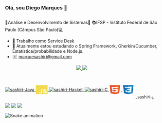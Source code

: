 ### Olá, sou Diego Marques 👋

##

👾Análise e Desenvolvimento de Sistemas👾
📚IFSP - Instituto Federal de São Paulo (Câmpus São Paulo)💻

- 🔭 Trabalho como Service Desk
- 🌱 Atualmente estou estudando o Spring Framework, Gherkin/Cucumber, Estatística/probabilidade e Node.js.
- ✉️ marquesashiri@gmail.com

<div align="center">
  <a href="https://github.com/SASHIRl">
  <img height="180em" src="https://github-readme-stats.vercel.app/api?username=SASHIRl&show_icons=true&theme=dark&include_all_commits=true&count_private=true"/>
  <img height="180em" src="https://github-readme-stats.vercel.app/api/top-langs/?username=SASHIRl&layout=compact&langs_count=7&theme=dark"/>
</div>
  
  ##
  
<div style="display: inline_block"><br>
  <img align="center" alt="sashiri-Java" height="30" width="40" src="https://cdn.jsdelivr.net/gh/devicons/devicon/icons/java/java-original.svg">
  <img align="center" alt="sashiri-Js" height="30" width="40" src="https://raw.githubusercontent.com/devicons/devicon/master/icons/javascript/javascript-plain.svg">
  <img align="center" alt="sashiri-Haskell" height="30" width="40" src="https://cdn.jsdelivr.net/gh/devicons/devicon/icons/haskell/haskell-original.svg">
  <img align="center" alt="sashiri-C" height="30" width="40" src="https://cdn.jsdelivr.net/gh/devicons/devicon/icons/c/c-plain.svg">
  <img align="center" alt="sashiri-HTML" height="30" width="40" src="https://raw.githubusercontent.com/devicons/devicon/master/icons/html5/html5-original.svg">
  <img align="center" alt="sashiri-CSS" height="30" width="40" src="https://raw.githubusercontent.com/devicons/devicon/master/icons/css3/css3-original.svg">
  <img align="right" alt="sashiri-pic" height="150" style="border-radius:50px;" src="https://media.discordapp.net/attachments/933495362109468695/933495450445676604/download20200805221419.png?width=422&height=422">
</div>
  
  ##
  
<div>
  <a href="https://www.instagram.com/diego/" target="_blank"><img src="https://img.shields.io/badge/-Instagram-%23E4405F?style=for-the-badge&logo=instagram&logoColor=white" target="_blank"></a>
  <a href = "mailto:marquesashiri@gmail.com"><img src="https://img.shields.io/badge/Gmail-D14836?style=for-the-badge&logo=gmail&logoColor=white" target="_blank"></a>
  <a href="https://www.linkedin.com/in/diegomarques/" target="_blank"><img src="https://img.shields.io/badge/-LinkedIn-%230077B5?style=for-the-badge&logo=linkedin&logoColor=white" target="_blank"></a> 
</div>
  
 ![Snake animation](https://github.com/SASHIRl/SASHIRl/blob/output/github-contribution-grid-snake.svg)
